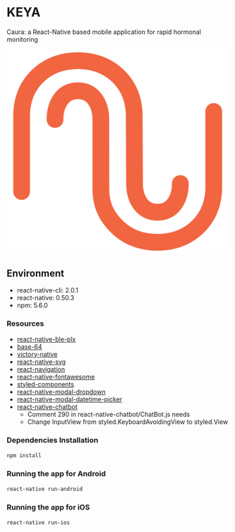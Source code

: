 # KEYA
Caura: a React-Native based mobile application for rapid hormonal monitoring


<p align="center">
  <img alt="react-native Caura" src="img/logo_orange1.png" />
</p>


## Environment
  - react-native-cli: 2.0.1
  - react-native: 0.50.3
  - npm: 5.6.0
 

### Resources
  - [react-native-ble-plx](https://github.com/Polidea/react-native-ble-plx)
  - [base-64](https://www.npmjs.com/package/base-64)
  - [victory-native](https://github.com/FormidableLabs/victory-native)
  - [react-native-svg](https://github.com/react-native-community/react-native-svg)
  - [react-navigation](https://reactnavigation.org/docs/intro/quick-start)
  - [react-native-fontawesome](https://github.com/entria/react-native-fontawesome)
  - [styled-components](https://www.styled-components.com/docs/basics#react-native)
  - [react-native-modal-dropdown](https://github.com/sohobloo/react-native-modal-dropdown)
  - [react-native-modal-datetime-picker](https://github.com/mmazzarolo/react-native-modal-datetime-picker)
  - [react-native-chatbot](https://www.npmjs.com/package/react-native-chatbot)
    - Comment 290 in react-native-chatbot/ChatBot.js needs
    - Change InputView from styled.KeyboardAvoidingView to styled.View
    
    
### Dependencies Installation
```Bash
npm install
```

### Running the app for Android
```Bash
react-native run-android
```

### Running the app for iOS
```Bash
react-native run-ios
```



  
